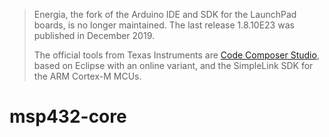> Energia, the fork of the Arduino IDE and SDK for the LaunchPad boards, is no longer maintained. The last release 1.8.10E23 was published in December 2019.
>
> The official tools from Texas Instruments are [Code Composer Studio](https://www.ti.com/tool/CCSTUDIO), based on Eclipse with an online variant, and the SimpleLink SDK for the ARM Cortex-M MCUs. 

# msp432-core
